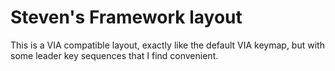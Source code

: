 # Steven's Framework layout

This is a VIA compatible layout, exactly like the default VIA keymap, but with some leader key sequences that I find convenient.
